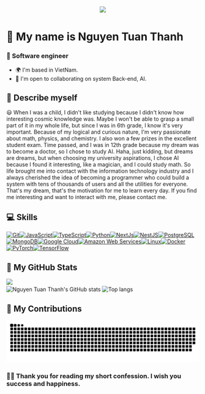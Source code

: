 <h1 align="center">
    <img src="https://readme-typing-svg.herokuapp.com/?font=Righteous&size=35&center=true&vCenter=true&width=500&height=70&duration=4000&lines=Hi+There!+👋;" />
</h1>

# 🚀 My name is Nguyen Tuan Thanh

### 💫 Software engineer

- 🌍 I'm based in VietNam.
- 🤝 I'm open to collaborating on system Back-end, AI.

<h2> 🌟 Describe myself </h2>
😃 When I was a child, I didn't like studying because I didn't know how interesting cosmic knowledge was. Maybe I won't be able to grasp a small part of it in my whole life, but since I was in 6th grade, I know it's very important. Because of my logical and curious nature, I'm very passionate about math, physics, and chemistry. I also won a few prizes in the excellent student exam. Time passed, and I was in 12th grade because my dream was to become a doctor, so I chose to study AI. Haha, just kidding, but dreams are dreams, but when choosing my university aspirations, I chose AI because I found it interesting, like a magician, and I could study math. So life brought me into contact with the information technology industry and I always cherished the idea of ​​becoming a programmer who could build a system with tens of thousands of users and all the utilities for everyone. That's my dream, that's the motivation for me to learn every day. If you find me interesting and want to interact with me, please contact me.


<h2> 💻 Skills </h2>
<p align="left">
<a href="https://git-scm.com/" target="_blank" rel="noreferrer"><img src="https://raw.githubusercontent.com/danielcranney/readme-generator/main/public/icons/skills/git-colored.svg" width="36" height="36" alt="Git" /></a><a href="https://developer.mozilla.org/en-US/docs/Web/JavaScript" target="_blank" rel="noreferrer"><img src="https://raw.githubusercontent.com/danielcranney/readme-generator/main/public/icons/skills/javascript-colored.svg" width="36" height="36" alt="JavaScript" /></a><a href="https://www.typescriptlang.org/" target="_blank" rel="noreferrer"><img src="https://raw.githubusercontent.com/danielcranney/readme-generator/main/public/icons/skills/typescript-colored.svg" width="36" height="36" alt="TypeScript" /></a><a href="https://www.python.org/" target="_blank" rel="noreferrer"><img src="https://raw.githubusercontent.com/danielcranney/readme-generator/main/public/icons/skills/python-colored.svg" width="36" height="36" alt="Python" /></a><a href="https://nextjs.org/docs" target="_blank" rel="noreferrer"><img src="https://raw.githubusercontent.com/danielcranney/readme-generator/main/public/icons/skills/nextjs-colored.svg" width="36" height="36" alt="NextJs" /></a><a href="https://docs.nestjs.com/" target="_blank" rel="noreferrer"><img src="https://raw.githubusercontent.com/danielcranney/readme-generator/main/public/icons/skills/nestjs-colored.svg" width="36" height="36" alt="NestJS" /></a><a href="https://www.postgresql.org/" target="_blank" rel="noreferrer"><img src="https://raw.githubusercontent.com/danielcranney/readme-generator/main/public/icons/skills/postgresql-colored.svg" width="36" height="36" alt="PostgreSQL" /></a><a href="https://www.mongodb.com/" target="_blank" rel="noreferrer"><img src="https://raw.githubusercontent.com/danielcranney/readme-generator/main/public/icons/skills/mongodb-colored.svg" width="36" height="36" alt="MongoDB" /></a><a href="https://cloud.google.com/" target="_blank" rel="noreferrer"><img src="https://raw.githubusercontent.com/danielcranney/readme-generator/main/public/icons/skills/googlecloud-colored.svg" width="36" height="36" alt="Google Cloud" /></a><a href="https://aws.amazon.com" target="_blank" rel="noreferrer"><img src="https://raw.githubusercontent.com/danielcranney/readme-generator/main/public/icons/skills/aws-colored.svg" width="36" height="36" alt="Amazon Web Services" /></a><a href="https://www.linux.org" target="_blank" rel="noreferrer"><img src="https://raw.githubusercontent.com/danielcranney/readme-generator/main/public/icons/skills/linux-colored.svg" width="36" height="36" alt="Linux" /></a><a href="https://www.docker.com/" target="_blank" rel="noreferrer"><img src="https://raw.githubusercontent.com/danielcranney/readme-generator/main/public/icons/skills/docker-colored.svg" width="36" height="36" alt="Docker" /></a><a href="https://pytorch.org/" target="_blank" rel="noreferrer"><img src="https://raw.githubusercontent.com/danielcranney/readme-generator/main/public/icons/skills/pytorch-colored.svg" width="36" height="36" alt="PyTorch" /></a><a href="https://www.tensorflow.org/" target="_blank" rel="noreferrer"><img src="https://raw.githubusercontent.com/danielcranney/readme-generator/main/public/icons/skills/tensorflow-colored.svg" width="36" height="36" alt="TensorFlow" /></a>
</p>


<h2> 🤗 My GitHub Stats </h2>
<img src="http://github-profile-summary-cards.vercel.app/api/cards/profile-details?username=Liam-2603&theme=default" />
<div >
  <img alt="Nguyen Tuan Thanh's GitHub stats" src="https://github-readme-stats.vercel.app/api?username=Liam-2603&show_icons=true&theme=transparent"/>
  <img alt="Top langs" src="https://github-readme-stats.vercel.app/api/top-langs/?username=Liam-2603&layout=compact&&langs_count=8"/>
</div>




<h2> 💖 My Contributions </h2>
<div >
  <img alt="snake eating my contributions" src="https://raw.githubusercontent.com/Liam-2603/Liam-2603/output/github-contribution-grid-snake.svg" />
</div>

### 🙋‍♂️ Thank you for reading my short confession. I wish you success and happiness.

